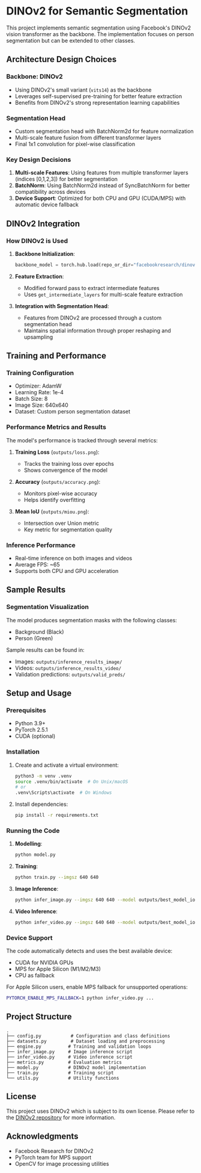 # DINOv2 for Semantic Segmentation

This project implements semantic segmentation using Facebook's DINOv2 vision transformer as the backbone. The implementation focuses on person segmentation but can be extended to other classes.

## Architecture Design Choices

### Backbone: DINOv2
- Using DINOv2's small variant (`vits14`) as the backbone
- Leverages self-supervised pre-training for better feature extraction
- Benefits from DINOv2's strong representation learning capabilities

### Segmentation Head
- Custom segmentation head with BatchNorm2d for feature normalization
- Multi-scale feature fusion from different transformer layers
- Final 1x1 convolution for pixel-wise classification

### Key Design Decisions
1. **Multi-scale Features**: Using features from multiple transformer layers (indices [0,1,2,3]) for better segmentation
2. **BatchNorm**: Using BatchNorm2d instead of SyncBatchNorm for better compatibility across devices
3. **Device Support**: Optimized for both CPU and GPU (CUDA/MPS) with automatic device fallback

## DINOv2 Integration

### How DINOv2 is Used
1. **Backbone Initialization**:
   ```python
   backbone_model = torch.hub.load(repo_or_dir="facebookresearch/dinov2", model=backbone_name)
   ```

2. **Feature Extraction**:
   - Modified forward pass to extract intermediate features
   - Uses `get_intermediate_layers` for multi-scale feature extraction

3. **Integration with Segmentation Head**:
   - Features from DINOv2 are processed through a custom segmentation head
   - Maintains spatial information through proper reshaping and upsampling

## Training and Performance

### Training Configuration
- Optimizer: AdamW
- Learning Rate: 1e-4
- Batch Size: 8
- Image Size: 640x640
- Dataset: Custom person segmentation dataset

### Performance Metrics and Results
The model's performance is tracked through several metrics:

1. **Training Loss** (`outputs/loss.png`):
   - Tracks the training loss over epochs
   - Shows convergence of the model

2. **Accuracy** (`outputs/accuracy.png`):
   - Monitors pixel-wise accuracy
   - Helps identify overfitting

3. **Mean IoU** (`outputs/miou.png`):
   - Intersection over Union metric
   - Key metric for segmentation quality

### Inference Performance
- Real-time inference on both images and videos
- Average FPS: ~65
- Supports both CPU and GPU acceleration

## Sample Results

### Segmentation Visualization
The model produces segmentation masks with the following classes:
- Background (Black)
- Person (Green)

Sample results can be found in:
- Images: `outputs/inference_results_image/`
- Videos: `outputs/inference_results_video/`
- Validation predictions: `outputs/valid_preds/`

## Setup and Usage

### Prerequisites
- Python 3.9+
- PyTorch 2.5.1
- CUDA (optional) 

### Installation

1. Create and activate a virtual environment:
   ```bash
   python3 -m venv .venv
   source .venv/bin/activate  # On Unix/macOS
   # or
   .venv\Scripts\activate  # On Windows
   ```

2. Install dependencies:
   ```bash
   pip install -r requirements.txt
   ```

### Running the Code

1. **Modelling**:
   ```bash
   python model.py
   ```
   
2. **Training**:
   ```bash
   python train.py --imgsz 640 640
   ```

3. **Image Inference**:
   ```bash
   python infer_image.py --imgsz 640 640 --model outputs/best_model_iou.pth
   ```

4. **Video Inference**:
   ```bash
   python infer_video.py --imgsz 640 640 --model outputs/best_model_iou.pth --input path/to/video.mp4
   ```

### Device Support

The code automatically detects and uses the best available device:
- CUDA for NVIDIA GPUs
- MPS for Apple Silicon (M1/M2/M3)
- CPU as fallback

For Apple Silicon users, enable MPS fallback for unsupported operations:
```bash
PYTORCH_ENABLE_MPS_FALLBACK=1 python infer_video.py ...
```

## Project Structure

```
.
├── config.py           # Configuration and class definitions
├── datasets.py         # Dataset loading and preprocessing
├── engine.py          # Training and validation loops
├── infer_image.py     # Image inference script
├── infer_video.py     # Video inference script
├── metrics.py         # Evaluation metrics
├── model.py           # DINOv2 model implementation
├── train.py           # Training script
└── utils.py           # Utility functions
```

## License

This project uses DINOv2 which is subject to its own license. Please refer to the [DINOv2 repository](https://github.com/facebookresearch/dinov2) for more information.

## Acknowledgments

- Facebook Research for DINOv2
- PyTorch team for MPS support
- OpenCV for image processing utilities 
